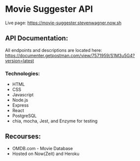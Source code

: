 # Movie Suggester API

Live page: https://movie-suggester.stevenwagner.now.sh

## API Documentation:

All endpoints and descriptions are located here:
https://documenter.getpostman.com/view/7571959/S1M3u5G4?version=latest

### Technologies:

* HTML
* CSS
* Javascript
* Node.js 
* Express 
* React 
* PostgreSQL
* chia, mocha, Jest, and Enzyme for testing

## Recourses:

* OMDB.com - Movie Database
* Hosted on Now(Zeit) and Heroku
